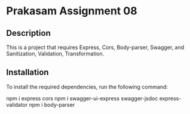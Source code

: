 # Prakasam Assignment 08

## Description
This is a project that requires Express, Cors, Body-parser, Swagger, and Sanitization, Validation, Transformation.

## Installation
To install the required dependencies, run the following command:

npm i express cors
npm i swagger-ui-express swagger-jsdoc express-validator
npm i body-parser